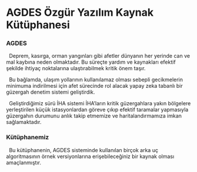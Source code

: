 # AGDES Özgür Yazılım Kaynak Kütüphanesi

### AGDES ###
&nbsp; Deprem, kasırga, orman yangınları gibi afetler dünyanın her yerinde can ve mal kaybına neden olmaktadır. Bu süreçte yardım ve kaynakları efektif şekilde ihtiyaç noktalarına ulaştırabilmek kritik önem taşır.

&nbsp; Bu bağlamda, ulaşım yollarının kullanılamaz olması sebepli gecikmelerin minimuma indirilmesi için afet sürecinde rol alacak yapay zeka tabanlı bir güzergah denetim sistemi geliştirdik.

&nbsp; Geliştirdiğimiz sürü İHA sistemi İHA’ların kritik güzergahlara yakın bölgelere yerleştirilen küçük istasyonlardan göreve çıkıp efektif taramalar yapmasıyla güzergahın durumunu anlık takip etmemize ve haritalandırmamıza imkan sağlamaktadır.

### Kütüphanemiz ###
&nbsp; Bu kütüphanenin, AGDES sisteminde kullanılan birçok arka uç algoritmasının örnek versiyonlarına erişebileceğiniz bir kaynak olması amaçlanmıştır.